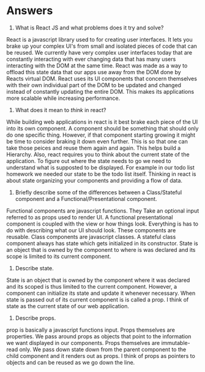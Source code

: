 # Answers

1.  What is React JS and what problems does it try and solve?

React is a javascript library used to for creating user interfaces. It lets you brake up your complex UI's from small and isolated pieces of code that can be reused. We currently have very complex user interfaces today that are constantly interacting with ever changing data that has many users interacting with the DOM at the same time. React was made as a way to offload this state data that our apps use away from the DOM done by Reacts virtual DOM. React uses its UI components that concern themselves with their own individual part of the DOM to be updated and changed instead of constantly updating the entire DOM. This makes its applications more scalable while increasing performance. 

1.  What does it mean to _think_ in react?

While building web applications in react is it best brake each piece of the UI into its own component. A component should be something that should only do one specific thing. However, if that component starting growing it might be time to consider braking it down even further. This is so that one can take those peices and reuse them again and again. This helps build a Hierarchy. Also, react requires you to think about the current state of the application. To figure out where the state needs to go we need to understand what is supposted to be displayed. For example in our todo list homework we needed our state to be the todo list itself. Thinking in react is about state organizing your components and providing a flow of data.


1.  Briefly describe some of the differences between a Class/Stateful component and a Functional/Presentational component.


Functional components are javascript functions. They Take an optional input referred to as props used to render UI. A functional presentational component is coupled with the view or how things look. Everything is has to do with describing what our UI should look. These components are reusable. Class components are javascript classes. A stateful class component always has state which gets initialized in its constructor. State is an object that is owned by the component to where is was declared and its scope is limited to its current component.  

1.  Describe state.

State is an object that is owned by the component where it was declared and its scoped is thus limited to the current component. However, a component can initialize its state and update it whenever necessary. When state is passed out of its current component is is called a prop. I think of state as the current state of our web application. 

1.  Describe props.

prop is basically a javascript functions input. Props themselves are properties. We pass around props as objects that point to the information we want displayed in our components. Props themselves are immutable-read only. We pass down state down from the parent component to the child component and it renders out as props. I think of props as pointers to objects and can be reused as we go down the line.  